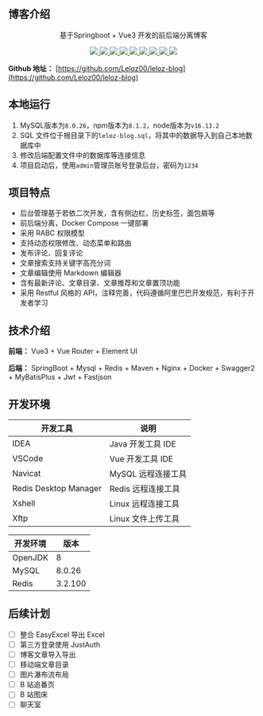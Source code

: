 ## 博客介绍


<p align="center">
   基于Springboot + Vue3 开发的前后端分离博客
</p>

<p align="center">
   <a target="_blank" href="https://github.com/ttkican/Blog">
      <img src="https://img.shields.io/badge/JDK-8-green"/>
      <img src="https://img.shields.io/badge/springboot-2.5.0-green"/>
      <img src="https://img.shields.io/badge/vue-3.x-green"/>
      <img src="https://img.shields.io/badge/mysql-8.0.26-green"/>
      <img src="https://img.shields.io/badge/redis-3.2.100-green"/>
      <img src="https://img.shields.io/badge/mybatis--plus-3.4.3-green"/>
      <img src="https://img.shields.io/badge/jwt-0.9.0-green"/>
      <img src="https://img.shields.io/badge/swagger2-2.9.2-green"/>
      <img src="https://img.shields.io/badge/fastjson-1.2.33-green"/>
   </a>
</p>

**Github 地址：** [https://github.com/Leloz00/leloz-blog](https://github.com/Leloz00/leloz-blog)

## 本地运行

1. MySQL版本为`8.0.26`，npm版本为`8.1.2`，node版本为`v16.13.2`
2. SQL 文件位于根目录下的`leloz-blog.sql`，将其中的数据导入到自己本地数据库中
3. 修改后端配置文件中的数据库等连接信息
4. 项目启动后，使用`admin`管理员账号登录后台，密码为`1234`

## 项目特点

- 后台管理基于若依二次开发，含有侧边栏，历史标签，面包屑等
- 前后端分离，Docker Compose 一键部署
- 采用 RABC 权限模型
- 支持动态权限修改、动态菜单和路由
- 发布评论、回复评论
- 文章搜索支持关键字高亮分词
- 文章编辑使用 Markdown 编辑器
- 含有最新评论、文章目录、文章推荐和文章置顶功能
- 采用 Restful 风格的 API，注释完善，代码遵循阿里巴巴开发规范，有利于开发者学习

## 技术介绍

**前端：** Vue3 + Vue Router + Element UI 

**后端：** SpringBoot + Mysql + Redis + Maven + Nginx + Docker + Swagger2 + MyBatisPlus + Jwt + Fastjson

## 开发环境

| 开发工具              | 说明               |
| --------------------- | ------------------ |
| IDEA                  | Java 开发工具 IDE  |
| VSCode                | Vue 开发工具 IDE   |
| Navicat               | MySQL 远程连接工具 |
| Redis Desktop Manager | Redis 远程连接工具 |
| Xshell                | Linux 远程连接工具 |
| Xftp                  | Linux 文件上传工具 |

| 开发环境 | 版本    |
| -------- | ------- |
| OpenJDK  | 8       |
| MySQL    | 8.0.26  |
| Redis    | 3.2.100 |

## 后续计划

- [ ] 整合 EasyExcel 导出 Excel
- [ ] 第三方登录使用 JustAuth
- [ ] 博客文章导入导出
- [ ] 移动端文章目录
- [ ] 图片瀑布流布局
- [ ] B 站追番页
- [ ] B 站图床
- [ ] 聊天室
